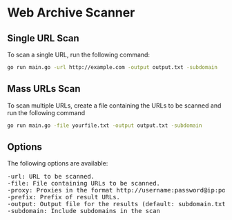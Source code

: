 # Web Archive Scanner

## Single URL Scan
To scan a single URL, run the following command:
```bash
go run main.go -url http://example.com -output output.txt -subdomain
```
## Mass URLs Scan
To scan multiple URLs, create a file containing the URLs to be scanned and run the following command
```bash
go run main.go -file yourfile.txt -output output.txt -subdomain
```

## Options
The following options are available:
<pre>
-url: URL to be scanned.
-file: File containing URLs to be scanned.
-proxy: Proxies in the format http://username:password@ip:port.
-prefix: Prefix of result URLs.
-output: Output file for the results (default: subdomain.txt).
-subdomain: Include subdomains in the scan
</pre>
